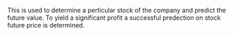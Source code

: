 This is used to determine a perticular stock of the company and predict the future value.
To yield a significant profit a successful predection on stock future price is determined.
